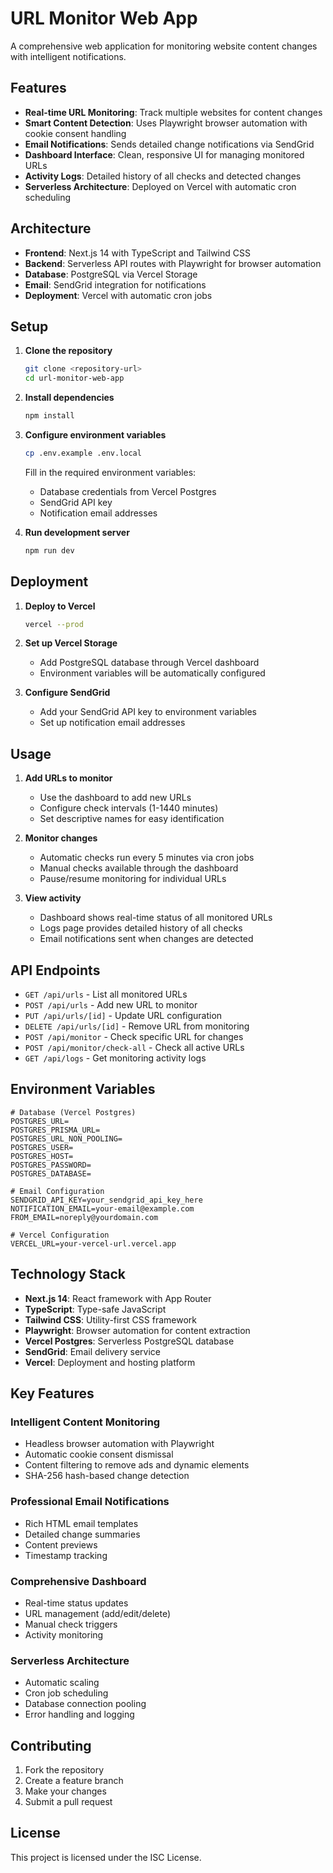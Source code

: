 # URL Monitor Web App

A comprehensive web application for monitoring website content changes with intelligent notifications.

## Features

- **Real-time URL Monitoring**: Track multiple websites for content changes
- **Smart Content Detection**: Uses Playwright browser automation with cookie consent handling
- **Email Notifications**: Sends detailed change notifications via SendGrid
- **Dashboard Interface**: Clean, responsive UI for managing monitored URLs
- **Activity Logs**: Detailed history of all checks and detected changes
- **Serverless Architecture**: Deployed on Vercel with automatic cron scheduling

## Architecture

- **Frontend**: Next.js 14 with TypeScript and Tailwind CSS
- **Backend**: Serverless API routes with Playwright for browser automation
- **Database**: PostgreSQL via Vercel Storage
- **Email**: SendGrid integration for notifications
- **Deployment**: Vercel with automatic cron jobs

## Setup

1. **Clone the repository**
   ```bash
   git clone <repository-url>
   cd url-monitor-web-app
   ```

2. **Install dependencies**
   ```bash
   npm install
   ```

3. **Configure environment variables**
   ```bash
   cp .env.example .env.local
   ```
   
   Fill in the required environment variables:
   - Database credentials from Vercel Postgres
   - SendGrid API key
   - Notification email addresses

4. **Run development server**
   ```bash
   npm run dev
   ```

## Deployment

1. **Deploy to Vercel**
   ```bash
   vercel --prod
   ```

2. **Set up Vercel Storage**
   - Add PostgreSQL database through Vercel dashboard
   - Environment variables will be automatically configured

3. **Configure SendGrid**
   - Add your SendGrid API key to environment variables
   - Set up notification email addresses

## Usage

1. **Add URLs to monitor**
   - Use the dashboard to add new URLs
   - Configure check intervals (1-1440 minutes)
   - Set descriptive names for easy identification

2. **Monitor changes**
   - Automatic checks run every 5 minutes via cron jobs
   - Manual checks available through the dashboard
   - Pause/resume monitoring for individual URLs

3. **View activity**
   - Dashboard shows real-time status of all monitored URLs
   - Logs page provides detailed history of all checks
   - Email notifications sent when changes are detected

## API Endpoints

- `GET /api/urls` - List all monitored URLs
- `POST /api/urls` - Add new URL to monitor
- `PUT /api/urls/[id]` - Update URL configuration
- `DELETE /api/urls/[id]` - Remove URL from monitoring
- `POST /api/monitor` - Check specific URL for changes
- `POST /api/monitor/check-all` - Check all active URLs
- `GET /api/logs` - Get monitoring activity logs

## Environment Variables

```env
# Database (Vercel Postgres)
POSTGRES_URL=
POSTGRES_PRISMA_URL=
POSTGRES_URL_NON_POOLING=
POSTGRES_USER=
POSTGRES_HOST=
POSTGRES_PASSWORD=
POSTGRES_DATABASE=

# Email Configuration
SENDGRID_API_KEY=your_sendgrid_api_key_here
NOTIFICATION_EMAIL=your-email@example.com
FROM_EMAIL=noreply@yourdomain.com

# Vercel Configuration
VERCEL_URL=your-vercel-url.vercel.app
```

## Technology Stack

- **Next.js 14**: React framework with App Router
- **TypeScript**: Type-safe JavaScript
- **Tailwind CSS**: Utility-first CSS framework
- **Playwright**: Browser automation for content extraction
- **Vercel Postgres**: Serverless PostgreSQL database
- **SendGrid**: Email delivery service
- **Vercel**: Deployment and hosting platform

## Key Features

### Intelligent Content Monitoring
- Headless browser automation with Playwright
- Automatic cookie consent dismissal
- Content filtering to remove ads and dynamic elements
- SHA-256 hash-based change detection

### Professional Email Notifications
- Rich HTML email templates
- Detailed change summaries
- Content previews
- Timestamp tracking

### Comprehensive Dashboard
- Real-time status updates
- URL management (add/edit/delete)
- Manual check triggers
- Activity monitoring

### Serverless Architecture
- Automatic scaling
- Cron job scheduling
- Database connection pooling
- Error handling and logging

## Contributing

1. Fork the repository
2. Create a feature branch
3. Make your changes
4. Submit a pull request

## License

This project is licensed under the ISC License.